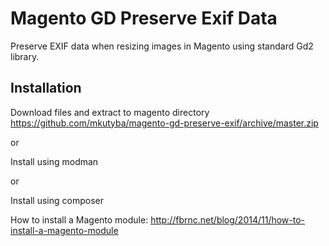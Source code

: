 # Magento GD Preserve Exif Data
Preserve EXIF data when resizing images in Magento using standard Gd2 library.

## Installation
Download files and extract to magento directory https://github.com/mkutyba/magento-gd-preserve-exif/archive/master.zip

or

Install using modman

or

Install using composer

How to install a Magento module: http://fbrnc.net/blog/2014/11/how-to-install-a-magento-module
